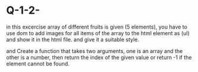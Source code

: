# Q-1-2-
in this excercise array of different fruits is given (5 elements), you have to use dom to add images for all  items of the array to the html element as (ul) and show it in the html file. and  give it a suitable style.
 
 and Create a function that takes two arguments, one is an array and the other is a number, then return the index of the given value or return -1 if the element cannot be found.